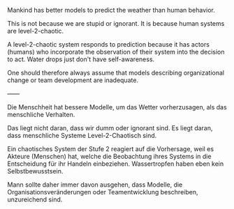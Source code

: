 Mankind has better models to predict the weather than human behavior.

This is not because we are stupid or ignorant. It is because human systems are level-2-chaotic.

A level-2-chaotic system responds to prediction because it has actors (humans) who incorporate the observation of their system into the decision to act. Water drops just don't have self-awareness.

One should therefore always assume that models describing organizational change or team development are inadequate.

——

Die Menschheit hat bessere Modelle, um das Wetter vorherzusagen, als das menschliche Verhalten.

Das liegt nicht daran, dass wir dumm oder ignorant sind. Es liegt daran, dass menschliche Systeme Level-2-Chaotisch sind.

Ein chaotisches System der Stufe 2 reagiert auf die Vorhersage, weil es Akteure (Menschen) hat, welche die Beobachtung ihres Systems in die Entscheidung für ihr Handeln einbeziehen. Wassertropfen haben eben kein Selbstbewusstsein.

Mann sollte daher immer davon ausgehen, dass Modelle, die Organisationsveränderungen oder Teamentwicklung beschreiben, unzureichend sind.